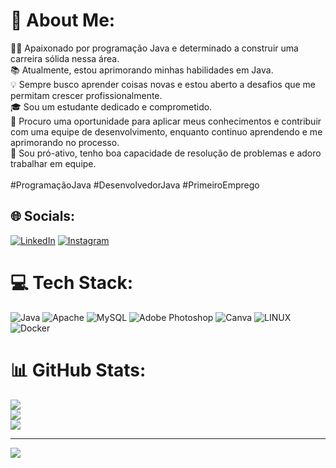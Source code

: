 # 💫 About Me:
👨‍💻 Apaixonado por programação Java e determinado a construir uma carreira sólida nessa área.<br>📚 Atualmente, estou aprimorando minhas habilidades em Java.<br>💡 Sempre busco aprender coisas novas e estou aberto a desafios que me permitam crescer profissionalmente.<br>🎓 Sou um estudante dedicado e comprometido.<br>🤝 Procuro uma oportunidade para aplicar meus conhecimentos e contribuir com uma equipe de desenvolvimento, enquanto continuo aprendendo e me aprimorando no processo.<br>🌟 Sou pró-ativo, tenho boa capacidade de resolução de problemas e adoro trabalhar em equipe.<br><br>#ProgramaçãoJava #DesenvolvedorJava #PrimeiroEmprego


## 🌐 Socials:
[![LinkedIn](https://img.shields.io/badge/LinkedIn-%230077B5.svg?logo=linkedin&logoColor=white)](https://linkedin.com/in/https://www.linkedin.com/in/bruno-lima-70095b277/)
[![Instagram](https://img.shields.io/badge/Instagram-E4405F?logo=instagram&logoColor=white)](https://www.instagram.com/azulaoforever/)

# 💻 Tech Stack:
![Java](https://img.shields.io/badge/java-%23ED8B00.svg?style=flat&logo=java&logoColor=white) ![Apache](https://img.shields.io/badge/apache-%23D42029.svg?style=flat&logo=apache&logoColor=white) ![MySQL](https://img.shields.io/badge/mysql-%2300f.svg?style=flat&logo=mysql&logoColor=white) ![Adobe Photoshop](https://img.shields.io/badge/adobephotoshop-%2331A8FF.svg?style=flat&logo=adobephotoshop&logoColor=white) ![Canva](https://img.shields.io/badge/Canva-%2300C4CC.svg?style=flat&logo=Canva&logoColor=white) ![LINUX](https://img.shields.io/badge/Linux-FCC624?style=flat&logo=linux&logoColor=black) ![Docker](https://img.shields.io/badge/docker-%230db7ed.svg?style=flat&logo=docker&logoColor=white)
# 📊 GitHub Stats:
![](https://github-readme-stats.vercel.app/api?username=brunolsoares&theme=highcontrast&hide_border=false&include_all_commits=false&count_private=false)<br/>
![](https://github-readme-streak-stats.herokuapp.com/?user=brunolsoares&theme=highcontrast&hide_border=false)<br/>
![](https://github-readme-stats.vercel.app/api/top-langs/?username=brunolsoares&theme=highcontrast&hide_border=false&include_all_commits=false&count_private=false&layout=compact)

---
[![](https://visitcount.itsvg.in/api?id=brunolsoares&icon=5&color=0)](https://visitcount.itsvg.in)

<!-- Proudly created with GPRM ( https://gprm.itsvg.in ) -->
